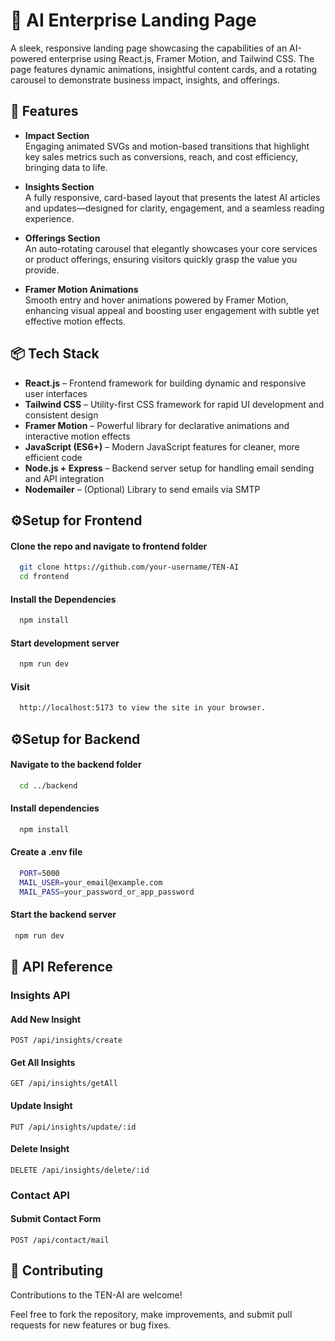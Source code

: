 
# 🚀 AI Enterprise Landing Page


A sleek, responsive landing page showcasing the capabilities of an AI-powered enterprise using React.js, Framer Motion, and Tailwind CSS. The page features dynamic animations, insightful content cards, and a rotating carousel to demonstrate business impact, insights, and offerings.

## 🌟 Features

- **Impact Section**  
  Engaging animated SVGs and motion-based transitions that highlight key sales metrics such as conversions, reach, and cost efficiency, bringing data to life.

- **Insights Section**  
  A fully responsive, card-based layout that presents the latest AI articles and updates—designed for clarity, engagement, and a seamless reading experience.

- **Offerings Section**  
  An auto-rotating carousel that elegantly showcases your core services or product offerings, ensuring visitors quickly grasp the value you provide.

- **Framer Motion Animations**  
  Smooth entry and hover animations powered by Framer Motion, enhancing visual appeal and boosting user engagement with subtle yet effective motion effects.
## 📦 Tech Stack

- **React.js** – Frontend framework for building dynamic and responsive user interfaces  
- **Tailwind CSS** – Utility-first CSS framework for rapid UI development and consistent design  
- **Framer Motion** – Powerful library for declarative animations and interactive motion effects  
- **JavaScript (ES6+)** – Modern JavaScript features for cleaner, more efficient code
- **Node.js + Express** – Backend server setup for handling email sending and API integration  
- **Nodemailer** – (Optional) Library to send emails via SMTP 
## ⚙️Setup for Frontend 

 #### Clone the repo and navigate to frontend folder

```bash
  git clone https://github.com/your-username/TEN-AI
  cd frontend
```
#### Install the Dependencies
  ```bash
    npm install
```
#### Start development server
  ```bash
    npm run dev
```
#### Visit
  ```bash
    http://localhost:5173 to view the site in your browser.
  ```

## ⚙️Setup for Backend

  #### Navigate to the backend folder

  ```bash
    cd ../backend
  ```
  #### Install dependencies
  ```bash
    npm install
  ```
  #### Create a .env file
  ```bash
    PORT=5000
    MAIL_USER=your_email@example.com
    MAIL_PASS=your_password_or_app_password
  ```
  #### Start the backend server
   ```bash
    npm run dev
   ```



## 📡 API Reference

###  Insights API

####  Add New Insight
`POST /api/insights/create`

#### Get All Insights
`GET /api/insights/getAll`

####  Update Insight
`PUT /api/insights/update/:id`

####  Delete Insight
`DELETE /api/insights/delete/:id`


###  Contact API

#### Submit Contact Form
`POST /api/contact/mail`

## 🤝 Contributing

Contributions to the TEN-AI are welcome!

Feel free to fork the repository, make improvements, and submit pull requests for new features or bug fixes.
